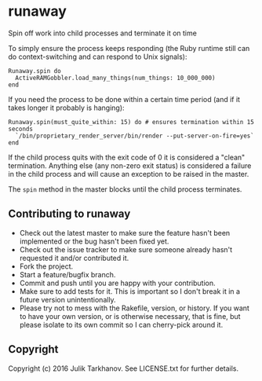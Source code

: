 # runaway

Spin off work into child processes and terminate it on time

To simply ensure the process keeps responding (the Ruby runtime still can do context-switching
and can respond to Unix signals):

    Runaway.spin do
      ActiveRAMGobbler.load_many_things(num_things: 10_000_000)
    end

If you need the process to be done within a certain time period (and if it takes longer
it probably is hanging):

    Runaway.spin(must_quite_within: 15) do # ensures termination within 15 seconds
      `/bin/proprietary_render_server/bin/render --put-server-on-fire=yes`
    end

If the child process quits with the exit code of 0 it is considered a "clean" termination.
Anything else (any non-zero exit status) is considered a failure in the child process and
will cause an exception to be raised in the master.

The `spin` method in the master blocks until the child process terminates.

## Contributing to runaway
 
* Check out the latest master to make sure the feature hasn't been implemented or the bug hasn't been fixed yet.
* Check out the issue tracker to make sure someone already hasn't requested it and/or contributed it.
* Fork the project.
* Start a feature/bugfix branch.
* Commit and push until you are happy with your contribution.
* Make sure to add tests for it. This is important so I don't break it in a future version unintentionally.
* Please try not to mess with the Rakefile, version, or history. If you want to have your own version, or is otherwise necessary, that is fine, but please isolate to its own commit so I can cherry-pick around it.

## Copyright

Copyright (c) 2016 Julik Tarkhanov. See LICENSE.txt for
further details.

